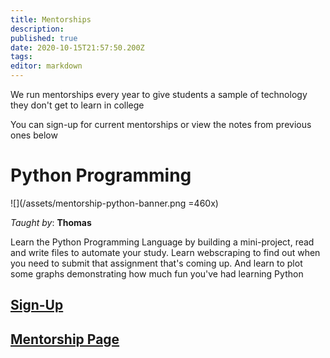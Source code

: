 ```yaml
---
title: Mentorships
description: 
published: true
date: 2020-10-15T21:57:50.200Z
tags: 
editor: markdown
---
```


We run mentorships every year to give students a sample of technology they don't get to learn in college

You can sign-up for current mentorships or view the notes from previous ones below

# Python Programming

![](/assets/mentorship-python-banner.png =460x)

*Taught by*: __Thomas__

Learn the Python Programming Language by building a mini-project, read and write files to automate your study.
Learn webscraping to find out when you need to submit that assignment that's coming up. And learn to plot some graphs demonstrating how much fun you've had learning Python

## [Sign-Up](http://forms.google.com/)
## [Mentorship Page](/technology/mentorships/python)